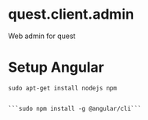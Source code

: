 # quest.client.admin
Web admin for quest

# Setup Angular
```sudo apt-get install nodejs npm```

```sudo npm install -g npm@latest

```sudo npm install -g @angular/cli```
